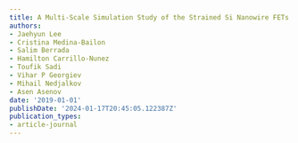 ```yaml
---
title: A Multi-Scale Simulation Study of the Strained Si Nanowire FETs
authors:
- Jaehyun Lee
- Cristina Medina-Bailon
- Salim Berrada
- Hamilton Carrillo-Nunez
- Toufik Sadi
- Vihar P Georgiev
- Mihail Nedjalkov
- Asen Asenov
date: '2019-01-01'
publishDate: '2024-01-17T20:45:05.122387Z'
publication_types:
- article-journal
---
```

